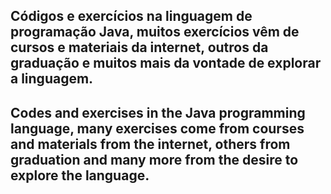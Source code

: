 Códigos e exercícios na linguagem de programação Java, muitos exercícios vêm de cursos e materiais da internet, outros da graduação e muitos mais da vontade de explorar a linguagem.
---
Codes and exercises in the Java programming language, many exercises come from courses and materials from the internet, others from graduation and many more from the desire to explore the language.
---
